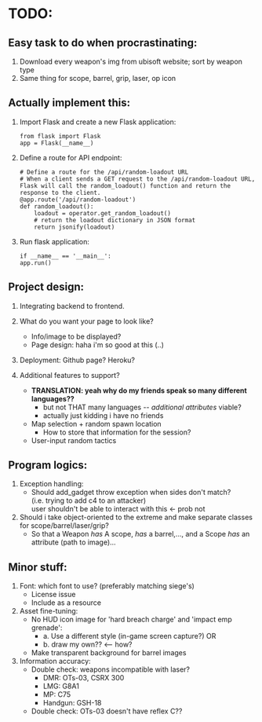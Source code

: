# TODO:

## Easy task to do when procrastinating: 
1. Download every weapon's img from ubisoft website; sort by weapon type
2. Same thing for scope, barrel, grip, laser, op icon

## Actually implement this:
1. Import Flask and create a new Flask application:
	```
	from flask import Flask
	app = Flask(__name__)
	```
2. Define a route for API endpoint:
	```
	# Define a route for the /api/random-loadout URL
	# When a client sends a GET request to the /api/random-loadout URL, Flask will call the random_loadout() function and return the response to the client.
	@app.route('/api/random-loadout')
	def random_loadout():
		loadout = operator.get_random_loadout()
		# return the loadout dictionary in JSON format
		return jsonify(loadout)
	```
3. Run flask application:
	```
	if __name__ == '__main__':
    app.run()
	```

## Project design:
1. Integrating backend to frontend.
	
2. What do you want your page to look like?
	- Info/image to be displayed?
	- Page design: haha i'm so good at this (..)
3. Deployment: Github page? Heroku?
4. Additional features to support?
	- **TRANSLATION: yeah why do my friends speak so many different languages??**
		- but not THAT many languages -- _additional attributes_ viable?
		- actually just kidding i have no friends
	- Map selection + random spawn location
		- How to store that information for the session?
	- User-input random tactics


## Program logics:
1. Exception handling:
	- Should add_gadget throw exception when sides don't match?  
		(i.e. trying to add c4 to an attacker)   
		user shouldn't be able to interact with this <- prob not
2. Should i take object-oriented to the extreme and make separate classes for scope/barrel/laser/grip?
	- So that a Weapon *has* A scope, *has* a barrel,..., and a Scope *has* an attribute (path to image)...


## Minor stuff:
1. Font: which font to use? (preferably matching siege's)
	- License issue
	- Include as a resource
2. Asset fine-tuning:
	- No HUD icon image for 'hard breach charge' and 'impact emp grenade':  
		- a. Use a different style (in-game screen capture?) OR  
		- b. draw my own?? <-- how?
	- Make transparent background for barrel images
3. Information accuracy:
	- Double check: weapons incompatible with laser?  
		- DMR: OTs-03, CSRX 300  
		- LMG: G8A1  
		- MP: C75  
		- Handgun: GSH-18  
	- Double check: OTs-03 doesn't have reflex C??
